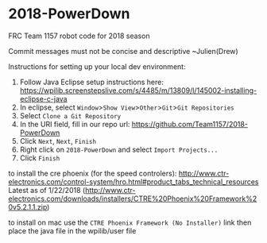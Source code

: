 # 2018-PowerDown

FRC Team 1157 robot code for 2018 season

Commit messages must not be concise and descriptive ~Julien(Drew)

Instructions for setting up your local dev environment:

1. Follow Java Eclipse setup instructions here: https://wpilib.screenstepslive.com/s/4485/m/13809/l/145002-installing-eclipse-c-java
2. In eclipse, select `Window`>`Show View`>`Other`>`Git`>`Git Repositories`
3. Select `Clone a Git Repository`
4. In the URI field, fill in our repo url: https://github.com/Team1157/2018-PowerDown
5. Click `Next`, `Next`, `Finish`
6. Right click on `2018-PowerDown` and select `Import Projects...`
7. Click `Finish`

to install the cre phoenix (for the speed controlers): http://www.ctr-electronics.com/control-system/hro.html#product_tabs_technical_resources
Latest as of 1/22/2018 (http://www.ctr-electronics.com/downloads/installers/CTRE%20Phoenix%20Framework%20v5.2.1.1.zip)

to install on mac use the `CTRE Phoenix Framework (No Installer)` link then place the java file in the wpilib/user file

